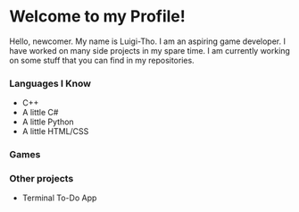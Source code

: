 # Welcome to my Profile!

Hello, newcomer. My name is Luigi-Tho.
I am an aspiring game developer.
I have worked on many side projects in my spare time.
I am currently working on some stuff that you can find in my repositories.

### Languages I Know
- C++
- A little C#
- A little Python
- A little HTML/CSS

### Games

### Other projects
- Terminal To-Do App
